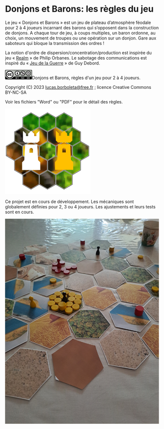 # Donjons et Barons: les règles du jeu
Le jeu « Donjons et Barons » est un jeu de plateau d’atmosphère féodale pour 2 à 4 joueurs incarnant des barons qui s’opposent dans la construction de donjons. A chaque tour de jeu, à coups multiples, un baron ordonne, au choix, un mouvement de troupes ou une opération sur un donjon. Gare aux saboteurs qui bloque la transmission des ordres !

La notion d'ordre de dispersion/concentration/production est inspirée du jeu « [Realm](https://boardgamegeek.com/boardgame/3024/realm) » de Philip Orbanes. Le sabotage des communications est inspiré du « [Jeu de la Guerre](https://fr.wikipedia.org/wiki/Le_Jeu_de_la_guerre_(livre)) » de Guy Debord.

![](./pictures/CC-BY-NC-SA.png)Donjons et Barons, règles d'un jeu pour 2 à 4 joueurs.

Copyright (C) 2023 [lucas.borboleta@free.fr](mailto:lucas.borboleta@free.fr) ; licence Creative Commons BY-NC-SA

Voir les fichiers "Word" ou "PDF" pour le détail des règles. 

![](./pictures/donjons-logo-2.png)

Ce projet est en cours de développement. Les mécaniques sont globalement définies pour 2, 3 ou 4 joueurs. Les ajustements et leurs tests sont en cours.

![](./pictures/Donjons-et-Barons-2023-0611-1509.jpg)
